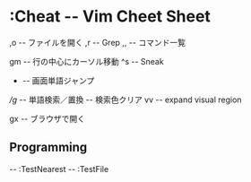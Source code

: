 :Cheat -- Vim Cheet Sheet
==========================
,o -- ファイルを開く
,r -- Grep
,, -- コマンド一覧

gm -- 行の中心にカーソル移動
^s -- Sneak
- -- 画面単語ジャンプ

*/g* -- 単語検索／置換
<Esc><Esc> -- 検索色クリア
vv -- expand visual region


gx -- ブラウザで開く

Programming
------------
<F6> -- :TestNearest
<F7> -- :TestFile
